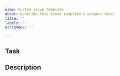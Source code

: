 ```yaml
---
name: Custom issue template
about: Describe this issue template's purpose here.
title: ''
labels: ''
assignees: ''

---
```


## Task

## Description
